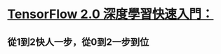 
# [TensorFlow 2.0 深度學習快速入門：](http://www.drmaster.com.tw/bookinfo.asp?BookID=MP12016)
## 從1到2快人一步，從0到2一步到位





